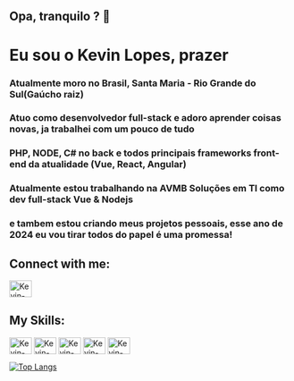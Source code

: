 ## Opa, tranquilo ? 👋
# Eu sou o Kevin Lopes, prazer
### Atualmente moro no Brasil, Santa Maria - Rio Grande do Sul(Gaúcho raiz)
### Atuo como desenvolvedor full-stack e adoro aprender coisas novas, ja trabalhei com um pouco de tudo
### PHP, NODE, C# no back e todos principais frameworks front-end da atualidade (Vue, React, Angular)
### Atualmente estou trabalhando na AVMB Soluções em TI como dev full-stack Vue & Nodejs 
### e tambem estou criando meus projetos pessoais, esse ano de 2024 eu vou tirar todos do papel é uma promessa!


## Connect with me: <br>
<a href="https://www.linkedin.com/in/k%C3%A9vin-lopes-b293831a9/" target="_blank">
<img src="https://cdn.jsdelivr.net/gh/devicons/devicon/icons/linkedin/linkedin-original.svg" align="center" alt="Kevin-Linkedin" width="40px" height="30px"/>
</a>

## My Skills:
<img src="https://cdn.jsdelivr.net/gh/devicons/devicon/icons/html5/html5-original.svg" align="center" alt="Kevin-Linkedin" width="40px" height="30px"></img>
<img src="https://cdn.jsdelivr.net/gh/devicons/devicon/icons/css3/css3-original.svg" align="center" alt="Kevin-Linkedin" width="40px" height="30px"></img>
<img src="https://cdn.jsdelivr.net/gh/devicons/devicon/icons/sass/sass-original.svg" align="center" alt="Kevin-Linkedin" width="40px" height="30px"></img>
<img src="https://cdn.jsdelivr.net/gh/devicons/devicon/icons/mysql/mysql-original.svg" align="center" alt="Kevin-Linkedin" width="40px" height="30px"></img>
<img src="https://cdn.jsdelivr.net/gh/devicons/devicon/icons/javascript/javascript-original.svg" align="center" alt="Kevin-Linkedin" width="40px" height="30px"></img>




[![Top Langs](https://github-readme-stats.vercel.app/api/top-langs/?username=Kev1nLopes&layout=compact)](https://github.com/anuraghazra/github-readme-stats)

<!--
**Kev1nLopes/Kev1nLopes** is a ✨ _special_ ✨ repository because its `README.md` (this file) appears on your GitHub profile.

Here are some ideas to get you started:

- 🔭 I’m currently working on ...
- 🌱 I’m currently learning ...
- 👯 I’m looking to collaborate on ...
- 🤔 I’m looking for help with ...
- 💬 Ask me about ...
- 📫 How to reach me: ...
- 😄 Pronouns: ...
- ⚡ Fun fact: ...
-->
